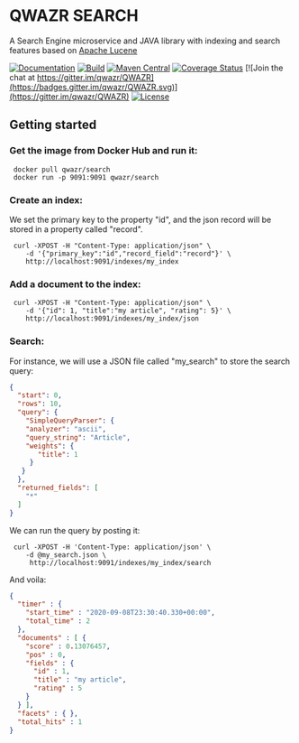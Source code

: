 QWAZR SEARCH
============

A Search Engine microservice and JAVA library with indexing and search features based on
[Apache Lucene](https://lucene.apache.org/core/)

[![Documentation](https://img.shields.io/badge/Documentation-orange.svg)](https://www.qwazr.com/search)
[![Build](https://github.com/qwazr/search/actions/workflows/build-linux/badge.svg)](https://github.com/qwazr/search/actions/workflows/build-linux.yml)
[![Maven Central](https://maven-badges.herokuapp.com/maven-central/com.qwazr/qwazr-search/badge.svg)](https://maven-badges.herokuapp.com/maven-central/com.qwazr/qwazr-search)
[![Coverage Status](https://coveralls.io/repos/github/qwazr/search/badge.svg?branch=master)](https://coveralls.io/github/qwazr/search?branch=master)
[![Join the chat at https://gitter.im/qwazr/QWAZR](https://badges.gitter.im/qwazr/QWAZR.svg)](https://gitter.im/qwazr/QWAZR)
[![License](https://img.shields.io/badge/license-Apache%202.0-blue.svg)](https://opensource.org/licenses/Apache-2.0)


Getting started
---------------

### Get the image from Docker Hub and run it:

     docker pull qwazr/search 
     docker run -p 9091:9091 qwazr/search
     
     
### Create an index:

We set the primary key to the property "id", and the json record will be stored in a property called "record".
 
     curl -XPOST -H "Content-Type: application/json" \
        -d '{"primary_key":"id","record_field":"record"}' \
        http://localhost:9091/indexes/my_index

 
### Add a document to the index:

     curl -XPOST -H "Content-Type: application/json" \
        -d '{"id": 1, "title":"my article", "rating": 5}' \
        http://localhost:9091/indexes/my_index/json

### Search:
 
For instance, we will use a JSON file called "my_search" to store the search query:

```json
{
  "start": 0,
  "rows": 10,
  "query": {
    "SimpleQueryParser": {
    "analyzer": "ascii",
    "query_string": "Article",
    "weights": {
       "title": 1
     }
   }
  },
  "returned_fields": [
    "*"
  ]
}
```

We can run the query by posting it:

     curl -XPOST -H 'Content-Type: application/json' \
        -d @my_search.json \
         http://localhost:9091/indexes/my_index/search


And voila:

```json
{
  "timer" : {
    "start_time" : "2020-09-08T23:30:40.330+00:00",
    "total_time" : 2
  },
  "documents" : [ {
    "score" : 0.13076457,
    "pos" : 0,
    "fields" : {
      "id" : 1,
      "title" : "my article",
      "rating" : 5
    }
  } ],
  "facets" : { },
  "total_hits" : 1
}    
```
